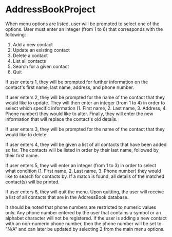 # AddressBookProject

When menu options are listed, user will be prompted to select one of the options. User must enter an integer (from 1 to 6) that corresponds with the following:
  1. Add a new contact
  2. Update an existing contact
  3. Delete a contact
  4. List all contacts
  5. Search for a given contact
  6. Quit
  
If user enters 1, they will be prompted for further information on the contact's first name, last name, address, and phone number.

If user enters 2, they will be prompted for the name of the contact that they would like to update. They will then enter an integer (from 1 to 4) in order to select which specific information (1. First name, 2. Last name, 3. Address, 4. Phone number) they would like to alter. Finally, they will enter the new information that will replace the contact's old details.

If user enters 3, they will be prompted for the name of the contact that they would like to delete.

If user enters 4, they will be given a list of all contacts that have been added so far. The contacts will be listed in order by their last name, followed by their first name.

If user enters 5, they will enter an integer (from 1 to 3) in order to select what condition (1. First name, 2. Last name, 3. Phone number) they would like to search for contacts by. If a match is found, all details of the matched contact(s) will be printed.

If user enters 6, they will quit the menu. Upon quitting, the user will receive a list of all contacts that are in the AddressBook database.

It should be noted that phone numbers are restricted to numeric values only. Any phone number entered by the user that contains a symbol or an alphabet character will not be registered. If the user is adding a new contact with an non-numeric phone number, then the phone number will be set to "N/A" and can later be updated by selecting 2 from the main menu options.


